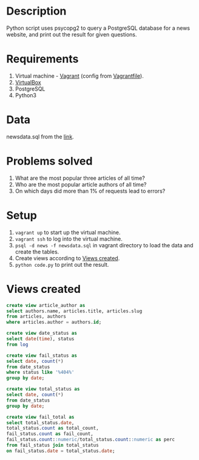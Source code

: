 # Description

Python script uses psycopg2 to query a PostgreSQL database for a news website, and print out the result for given questions.

# Requirements

1. Virtual machine - [Vagrant](https://www.vagrantup.com/) (config from [Vagrantfile](https://github.com/udacity/fullstack-nanodegree-vm/blob/master/vagrant/Vagrantfile)).
2. [VirtualBox](https://www.virtualbox.org/)
3. PostgreSQL
4. Python3

# Data

newsdata.sql from the [link](https://d17h27t6h515a5.cloudfront.net/topher/2016/August/57b5f748_newsdata/newsdata.zip).

# Problems solved

1. What are the most popular three articles of all time?
2.  Who are the most popular article authors of all time?
3.  On which days did more than 1% of requests lead to errors?

# Setup

1. `vagrant up`  to start up the virtual machine.
2.  `vagrant ssh` to log into the virtual machine.
3. `psql -d news -f newsdata.sql` in vagrant directory to load the data and create the tables.
4. Create views according to [Views created](#view).
5. `python code.py` to print out the result.

# <span id="view">Views created</span>

```sql
create view article_author as
select authors.name, articles.title, articles.slug
from articles, authors
where articles.author = authors.id;
```

```sql
create view date_status as
select date(time), status 
from log 
```

```sql
create view fail_status as 
select date, count(*) 
from date_status
where status like '%404%'
group by date;
```

```sql
create view total_status as 
select date, count(*) 
from date_status
group by date;
```

```sql
create view fail_total as 
select total_status.date, 
total_status.count as total_count,
fail_status.count as fail_count,
fail_status.count::numeric/total_status.count::numeric as perc
from fail_status join total_status 
on fail_status.date = total_status.date;
```



